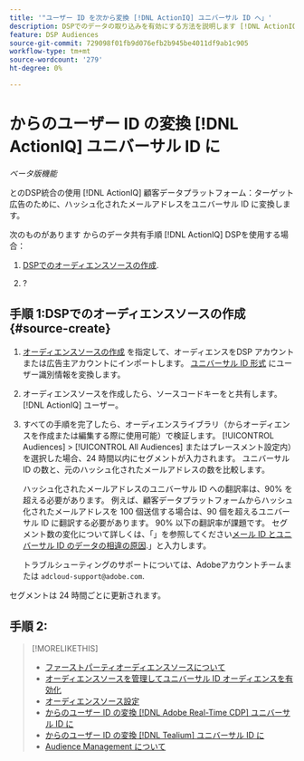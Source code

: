 ```yaml
---
title: '"ユーザー ID を次から変換 [!DNL ActionIQ] ユニバーサル ID へ」'
description: DSPでのデータの取り込みを有効にする方法を説明します [!DNL ActionIQ] ファーストパーティセグメント」を参照してください。
feature: DSP Audiences
source-git-commit: 729098f01fb9d076efb2b945be4011df9ab1c905
workflow-type: tm+mt
source-wordcount: '279'
ht-degree: 0%

---
```


# からのユーザー ID の変換 [!DNL ActionIQ] ユニバーサル ID に

*ベータ版機能*

とのDSP統合の使用 [!DNL ActionIQ] 顧客データプラットフォーム：ターゲット広告のために、ハッシュ化されたメールアドレスをユニバーサル ID に変換します。

次のものがあります <!-- NN --> からのデータ共有手順 [!DNL ActionIQ] DSPを使用する場合：

1. [DSPでのオーディエンスソースの作成](#source-create).

1. ?

## 手順 1:DSPでのオーディエンスソースの作成 {#source-create}

1. [オーディエンスソースの作成](source-manage.md) を指定して、オーディエンスをDSP アカウントまたは広告主アカウントにインポートします。 [ユニバーサル ID 形式](source-about.md) にユーザー識別情報を変換します。

1. オーディエンスソースを作成したら、ソースコードキーをと共有します。 [!DNL ActionIQ] ユーザー。

1. すべての手順を完了したら、オーディエンスライブラリ（からオーディエンスを作成または編集する際に使用可能）で検証します。 [!UICONTROL Audiences] > [!UICONTROL All Audiences] またはプレースメント設定内）を選択した場合、24 時間以内にセグメントが入力されます。 ユニバーサル ID の数と、元のハッシュ化されたメールアドレスの数を比較します。

   ハッシュ化されたメールアドレスのユニバーサル ID への翻訳率は、90% を超える必要があります。 例えば、顧客データプラットフォームからハッシュ化されたメールアドレスを 100 個送信する場合は、90 個を超えるユニバーサル ID に翻訳する必要があります。 90% 以下の翻訳率が課題です。 セグメント数の変化について詳しくは、「」を参照してください[メール ID とユニバーサル ID のデータの相違の原因](#universal-ids-data-variances).」と入力します。

   トラブルシューティングのサポートについては、Adobeアカウントチームまたは `adcloud-support@adobe.com`.

セグメントは 24 時間ごとに更新されます。

## 手順 2:

>[!MORELIKETHIS]
>
>* [ファーストパーティオーディエンスソースについて](/help/dsp/audiences/sources/source-about.md)
>* [オーディエンスソースを管理してユニバーサル ID オーディエンスを有効化](source-manage.md)
>* [オーディエンスソース設定](source-settings.md)
>* [からのユーザー ID の変換 [!DNL Adobe Real-Time CDP] ユニバーサル ID に](/help/dsp/audiences/sources/source-adobe-rtcdp.md)
>* [からのユーザー ID の変換 [!DNL Tealium] ユニバーサル ID に](/help/dsp/audiences/sources/source-tealium.md)
>* [Audience Management について](/help/dsp/audiences/audience-about.md)

<!--
>* [Convert User IDs from [!DNL Optimizely] to Universal IDs](/help/dsp/audiences/sources/source-optimizely.md)
-->
